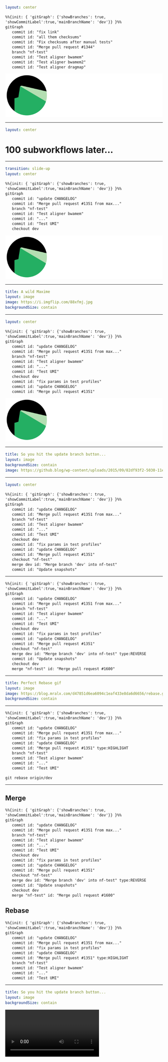 ```yaml
layout: center
```

```mermaid
%%{init: { 'gitGraph': {'showBranches': true, 'showCommitLabel':true,'mainBranchName': 'dev'}} }%%
gitGraph
   commit id: "fix link"
   commit id: "all them checksums"
   commit id: "Fix checksums after manual tests"
   commit id: "Merge pull request #1344"
   branch "nf-test"
   commit id: "Test aligner bwamem"
   commit id: "Test aligner bwamem2"
   commit id: "Test aligner dragmap"
```

<div class="absolute right-100px bottom-30px">
  <div class="w-40 flex items-center justify-center m-12">
    <img
      src="https://github.com/nf-core/sarek/raw/master/docs/images/logos/sarek/sarek_dark_color.svg"
      class="h-full w-full object-cover"
    />
  </div>
</div>

<!-- Let's say you're going to convert all of the sarek workflow tests to nf-test -->

---

```yaml
layout: center
```

# 100 subworkflows later...

<!-- TODO -->

---

```yaml
transition: slide-up
layout: center
```

```mermaid
%%{init: { 'gitGraph': {'showBranches': true, 'showCommitLabel':true,'mainBranchName': 'dev'}} }%%
gitGraph
   commit id: "update CHANGELOG"
   commit id: "Merge pull request #1351 from max..."
   branch "nf-test"
   commit id: "Test aligner bwamem"
   commit id: "..."
   commit id: "Test UMI"
   checkout dev
```

<div class="absolute right-100px bottom-30px">
  <div class="w-40 flex items-center justify-center m-12">
    <img
      src="https://github.com/nf-core/sarek/raw/master/docs/images/logos/sarek/sarek_dark_color.svg"
      class="h-full w-full object-cover"
    />
  </div>
</div>

---

```yaml
title: A wild Maxime
layout: image
image: https://i.imgflip.com/88xfmj.jpg
backgroundSize: contain
```

<!-- Oh no! A wild Maxime appeared!  -->

---

```yaml
layout: center
```

```mermaid
%%{init: { 'gitGraph': {'showBranches': true, 'showCommitLabel':true,'mainBranchName': 'dev'}} }%%
gitGraph
   commit id: "update CHANGELOG"
   commit id: "Merge pull request #1351 from max..."
   branch "nf-test"
   commit id: "Test aligner bwamem"
   commit id: "..."
   commit id: "Test UMI"
   checkout dev
   commit id: "fix params in test profiles"
   commit id: "update CHANGELOG"
   commit id: "Merge pull request #1351"
```

<div class="absolute right-100px bottom-30px">
  <div class="w-40 flex items-center justify-center m-12">
    <img
      src="https://github.com/nf-core/sarek/raw/master/docs/images/logos/sarek/sarek_dark_color.svg"
      class="h-full w-full object-cover"
    />
  </div>
</div>

---

```yaml
title: So you hit the update branch button...
layout: image
backgroundSize: contain
image: https://github.blog/wp-content/uploads/2015/09/82df93f2-5030-11e5-84ec-ea15e16ed887.png
```

---

```yaml
layout: center
```

```mermaid
%%{init: { 'gitGraph': {'showBranches': true, 'showCommitLabel':true,'mainBranchName': 'dev'}} }%%
gitGraph
   commit id: "update CHANGELOG"
   commit id: "Merge pull request #1351 from max..."
   branch "nf-test"
   commit id: "Test aligner bwamem"
   commit id: "..."
   commit id: "Test UMI"
   checkout dev
   commit id: "fix params in test profiles"
   commit id: "update CHANGELOG"
   commit id: "Merge pull request #1351"
   checkout "nf-test"
   merge dev id: "Merge branch 'dev' into nf-test"
   commit id: "Update snapshots"
```

<!-- "Merge dev" -->

---

```mermaid
%%{init: { 'gitGraph': {'showBranches': true, 'showCommitLabel':true,'mainBranchName': 'dev'}} }%%
gitGraph
   commit id: "update CHANGELOG"
   commit id: "Merge pull request #1351 from max..."
   branch "nf-test"
   commit id: "Test aligner bwamem"
   commit id: "..."
   commit id: "Test UMI"
   checkout dev
   commit id: "fix params in test profiles"
   commit id: "update CHANGELOG"
   commit id: "Merge pull request #1351"
   checkout "nf-test"
   merge dev id: "Merge branch 'dev' into nf-test" type:REVERSE
   commit id: "Update snapshots"
   checkout dev
   merge "nf-test" id: "Merge pull request #1600"
```

<!-- What we're trying to prevent -->

---

```yaml
title: Perfect Rebase gif
layout: image
image: https://blog.mralx.com/d47851d6ea6094c1eaf433e8da6d6656/rebase.gif
backgroundSize: contain
```

<!-- https://blog.mralx.com/git-rebase/ -->

---

```mermaid
%%{init: { 'gitGraph': {'showBranches': true, 'showCommitLabel':true,'mainBranchName': 'dev'}} }%%
gitGraph
   commit id: "update CHANGELOG"
   commit id: "Merge pull request #1351 from max..."
   commit id: "fix params in test profiles"
   commit id: "update CHANGELOG"
   commit id: "Merge pull request #1351" type:HIGHLIGHT
   branch "nf-test"
   commit id: "Test aligner bwamem"
   commit id: "..."
   commit id: "Test UMI"
```

`git rebase origin/dev`

---

## Merge

```mermaid
%%{init: { 'gitGraph': {'showBranches': true, 'showCommitLabel':true,'mainBranchName': 'dev'}} }%%
gitGraph
   commit id: "update CHANGELOG"
   commit id: "Merge pull request #1351 from max..."
   branch "nf-test"
   commit id: "Test aligner bwamem"
   commit id: "..."
   commit id: "Test UMI"
   checkout dev
   commit id: "fix params in test profiles"
   commit id: "update CHANGELOG"
   commit id: "Merge pull request #1351"
   checkout "nf-test"
   merge dev id: "Merge branch 'dev' into nf-test" type:REVERSE
   commit id: "Update snapshots"
   checkout dev
   merge "nf-test" id: "Merge pull request #1600"
```

## Rebase

```mermaid
%%{init: { 'gitGraph': {'showBranches': true, 'showCommitLabel':true,'mainBranchName': 'dev'}} }%%
gitGraph
   commit id: "update CHANGELOG"
   commit id: "Merge pull request #1351 from max..."
   commit id: "fix params in test profiles"
   commit id: "update CHANGELOG"
   commit id: "Merge pull request #1351" type:HIGHLIGHT
   branch "nf-test"
   commit id: "Test aligner bwamem"
   commit id: "..."
   commit id: "Test UMI"
```

---

```yaml
title: So you hit the update branch button...
layout: image
backgroundSize: contain
```

<video controls autoplay="true">
   <source src="https://user-images.githubusercontent.com/2503052/152357644-6484dc2b-4aae-4977-b76c-b284c5388d7b.mp4" type="video/mp4" alt="Update branch button" >
</video>
